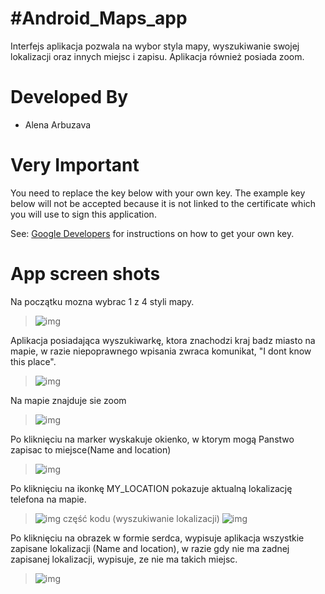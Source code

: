 #Android_Maps_app
================

Interfejs aplikacja pozwala na wybor styla mapy, wyszukiwanie swojej lokalizacji oraz innych miejsc i zapisu. Aplikacja również posiada zoom.


Developed By
================

* Alena Arbuzava



Very Important
================

You need to replace the key below with your own key. The example key below will not be accepted because it is not linked to the certificate which you will use to sign this application.

See: <a href="https://developers.google.com/maps/documentation/android/start">Google Developers</a> for instructions on how to get your own key.




App screen shots
================

Na początku mozna wybrac 1 z 4 styli mapy.
>![img](style.png) 




Aplikacja posiadająca wyszukiwarkę, ktora znachodzi kraj badz miasto na mapie, w razie niepoprawnego wpisania zwraca komunikat,  "I dont know this place".
>![img](poland.png) 



Na mapie znajduje sie zoom 
>![img](zoom.png) 


Po kliknięciu na marker wyskakuje okienko, w ktorym mogą Panstwo zapisac to miejsce(Name and location)
>![img](dialog.png) 


Po kliknięciu na ikonkę MY_LOCATION pokazuje aktualną lokalizację telefona na mapie.
>![img](loc.png) 
część kodu (wyszukiwanie lokalizacji)
>![img](code.png) 





Po kliknięciu na obrazek w formie serdca, wypisuje aplikacja wszystkie zapisane lokalizacji (Name and location),
w razie gdy nie ma zadnej zapisanej lokalizacji, wypisuje, ze nie ma takich miejsc.
>![img](noplaces.png) 


